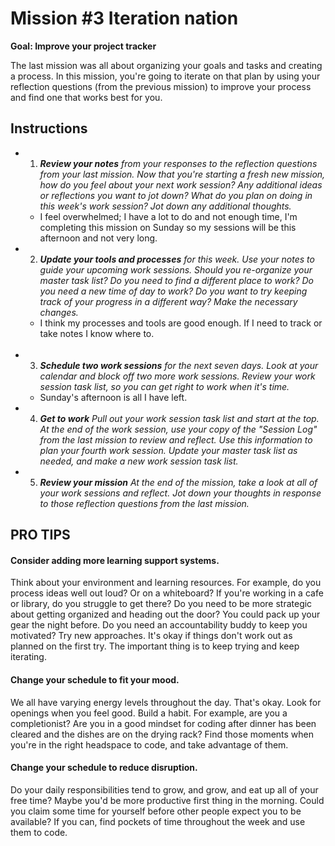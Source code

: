 # Mission \#3  Iteration nation
**Goal:  Improve your project tracker** 
 
The last mission was all about organizing your goals and tasks and creating a process. In this mission, you're going to iterate on that plan by using your reflection questions (from the previous mission) to improve your process and find one that works best for you.
 
## Instructions 

- 1. _**Review your notes** from your responses to the reflection questions from your last mission. Now that you're starting a fresh new mission, how do you feel about your next work session? Any additional ideas or reflections you want to jot down? What do you plan on doing in this week's work session? Jot down any additional thoughts._

  - I feel overwhelmed; I have a lot to do and not enough time, I'm completing this mission on Sunday so my sessions will be this afternoon and not very long.
	<br>

- 2. _**Update your tools and processes** for this week. Use your notes to guide your upcoming work sessions. Should you re-organize your master task list? Do you need to find a different place to work? Do you need a new time of day to work? Do you want to try keeping track of your progress in a different way? Make the necessary changes._
  - I think my processes and tools are good enough. If I need to track or take notes I know where to.
  <br>

- 3. _**Schedule two work sessions** for the next seven days. Look at your calendar and block off two more work sessions. Review your work session task list, so you can get right to work when it's time._
  - Sunday's afternoon is all I have left.
	<br>

- 4. _**Get to work** 
Pull out your work session task list and start at the top. At the end of the work session, use your copy of the "Session Log" from the last mission to review and reflect. Use this information to plan your fourth work session. Update your master task list as needed, and make a new work session task list._

- 5. _**Review your mission**
At the end of the mission, take a look at all of your work sessions and reflect. Jot down your thoughts in response to those reflection questions from the last mission._
 
## PRO TIPS

#### Consider adding more learning support systems.
Think about your environment and learning resources. For example, do you process ideas well out loud? Or on a whiteboard? If you're working in a cafe or library, do you struggle to get there? Do you need to be more strategic about getting organized and heading out the door? You could pack up your gear the night before. Do you need an accountability buddy to keep you motivated? Try new approaches. It's okay if things don't work out as planned on the first try. The important thing is to keep trying and keep iterating.

#### Change your schedule to fit your mood.
We all have varying energy levels throughout the day. That's okay. Look for openings when you feel good. Build a habit. For example, are you a completionist? Are you in a good mindset for coding after dinner has been cleared and the dishes are on the drying rack? Find those moments when you're in the right headspace to code, and take advantage of them.

#### Change your schedule to reduce disruption.
Do your daily responsibilities tend to grow, and grow, and eat up all of your free time? Maybe you'd be more productive first thing in the morning. Could you claim some time for yourself before other people expect you to be available? If you can, find pockets of time throughout the week and use them to code.
